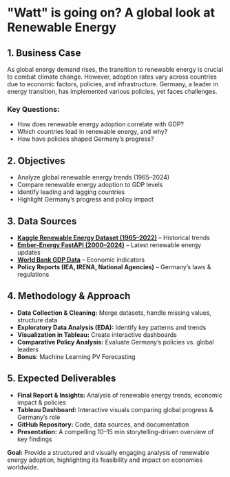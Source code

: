 # **"Watt" is going on? A global look at Renewable Energy**

## **1. Business Case**
As global energy demand rises, the transition to renewable energy is crucial to combat climate change. However, adoption rates vary across countries due to economic factors, policies, and infrastructure. Germany, a leader in energy transition, has implemented various policies, yet faces challenges. 

### **Key Questions:**
- How does renewable energy adoption correlate with GDP?
- Which countries lead in renewable energy, and why?
- How have policies shaped Germany’s progress?

## **2. Objectives**
- Analyze global renewable energy trends (1965–2024)
- Compare renewable energy adoption to GDP levels
- Identify leading and lagging countries
- Highlight Germany’s progress and policy impact

## **3. Data Sources**
- **[Kaggle Renewable Energy Dataset (1965–2022)](https://www.kaggle.com/datasets/belayethossainds/renewable-energy-world-wide-19652022/data)** – Historical trends
- **[Ember-Energy FastAPI (2000–2024)](https://ember-energy.org/data/api/)** – Latest renewable energy updates
- **[World Bank GDP Data](https://data.worldbank.org/)** – Economic indicators
- **Policy Reports (IEA, IRENA, National Agencies)** – Germany’s laws & regulations

## **4. Methodology & Approach**
- **Data Collection & Cleaning:** Merge datasets, handle missing values, structure data
- **Exploratory Data Analysis (EDA):** Identify key patterns and trends
- **Visualization in Tableau:** Create interactive dashboards
- **Comparative Policy Analysis:** Evaluate Germany’s policies vs. global leaders
- **Bonus**: Machine Learning PV Forecasting

## **5. Expected Deliverables**
- **Final Report & Insights:** Analysis of renewable energy trends, economic impact & policies
- **Tableau Dashboard:** Interactive visuals comparing global progress & Germany’s role
- **GitHub Repository:** Code, data sources, and documentation
- **Presentation:** A compelling 10–15 min storytelling-driven overview of key findings

**Goal:** Provide a structured and visually engaging analysis of renewable energy adoption, highlighting its feasibility and impact on economies worldwide.
